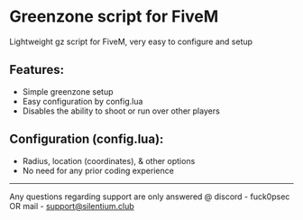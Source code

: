 # Greenzone script for FiveM

Lightweight gz script for FiveM, very easy to configure and setup

## Features:
- Simple greenzone setup
- Easy configuration by config.lua
- Disables the ability to shoot or run over other players

## Configuration (config.lua):
- Radius, location (coordinates), & other options 
- No need for any prior coding experience

---

Any questions regarding support are only answered @ discord - fuck0psec OR mail - support@silentium.club
